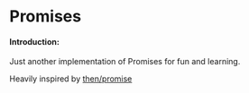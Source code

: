 Promises
========

#### Introduction:
Just another implementation of Promises for fun and learning.

Heavily inspired by [then/promise](https://github.com/then/promise)
